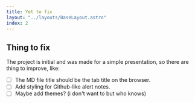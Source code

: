 ```yaml
---
title: Yet to fix
layout: "../layouts/BaseLayout.astro"
index: 2
---
```


## Thing to fix
The project is initial and was made for a simple presentation, so there are thing to improve, like:
- [ ] The MD file title should be the tab title on the browser.
- [ ] Add styling for Github-like alert notes.
- [ ] Maybe add themes? (i don't want to but who knows)
